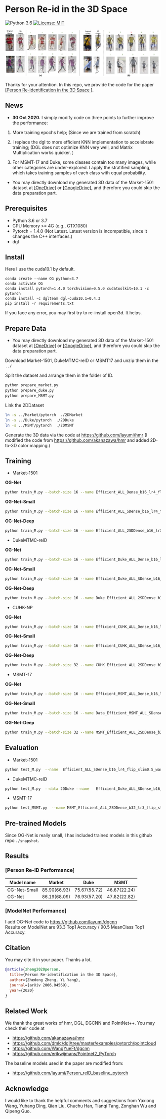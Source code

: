# Person Re-id in the 3D Space

![Python 3.6](https://img.shields.io/badge/python-3.6-green.svg)
[![License: MIT](https://img.shields.io/badge/License-MIT-green.svg)](https://opensource.org/licenses/MIT)

![](https://github.com/layumi/person-reid-3d/blob/master/imgs/demo-1.jpg)

Thanks for your attention. In this repo, we provide the code for the paper [[Person Re-identification in the 3D Space ]](https://arxiv.org/abs/2006.04569).

## News
- **30 Oct 2020.** I simply modify code on three points to further improve the performance: 

1. More training epochs help; (Since we are trained from scratch)

2. I replace the dgl to more efficient KNN implementation to accelebrate training; (DGL does not optimize KNN very well, and Matrix Multiplication works quicker. ) 

3. For MSMT-17 and Duke, some classes contain too many images, while other categories are under-explored. I apply the stratified sampling, which takes training samples of each class with equal probability.

- You may directly download my generated 3D data of the Market-1501 dataset at [[OneDrive]](https://studentutsedu-my.sharepoint.com/:u:/g/personal/12639605_student_uts_edu_au/EQXEskhdd3xPjdFRxAUtB9cB7RkjAdzS5YXRH8QIf_TWAw?e=IhqNpi) or [[GoogleDrive]](https://drive.google.com/file/d/1ih-LrkdGUvNK3rEUNJIq4LTvcgVOXnnM/view?usp=sharing), and therefore you could skip the data preparation part.

## Prerequisites
- Python 3.6 or 3.7
- GPU Memory >= 4G (e.g., GTX1080)
- Pytorch = 1.4.0 (Not Latest. Latest version is incompatible, since it changes the C++ interfaces.)
- dgl 

## Install 
Here I use the cuda10.1 by default.
```setup
conda create --name OG python=3.7
conda activate OG
conda install pytorch=1.4.0 torchvision=0.5.0 cudatoolkit=10.1 -c pytorch
conda install -c dglteam dgl-cuda10.1=0.4.3
pip install -r requirements.txt
```

If you face any error, you may first try to re-install open3d. It helps. 

## Prepare Data 
- You may directly download my generated 3D data of the Market-1501 dataset at [[OneDrive]](https://studentutsedu-my.sharepoint.com/:u:/g/personal/12639605_student_uts_edu_au/EQXEskhdd3xPjdFRxAUtB9cB7RkjAdzS5YXRH8QIf_TWAw?e=IhqNpi) or [[GoogleDrive]](https://drive.google.com/file/d/1ih-LrkdGUvNK3rEUNJIq4LTvcgVOXnnM/view?usp=sharing), and therefore you could skip the data preparation part.

Download Market-1501, DukeMTMC-reID or MSMT17 and unzip them in the `../`

Split the dataset and arrange them in the folder of ID.
```bash 
python prepare_market.py
python prepare_duke.py
python prepare_MSMT.py
```

Link the 2DDataset 
```bash 
ln -s ../Market/pytorch  ./2DMarket
ln -s ../Duke/pytorch  ./2DDuke
ln -s ../MSMT/pytorch  ./2DMSMT
```

Generate the 3D data via the code at https://github.com/layumi/hmr 
(I modified the code from https://github.com/akanazawa/hmr and added 2D-to-3D color mapping.)

## Training 
- Market-1501

**OG-Net**
```bash
python train_M.py --batch-size 16 --name Efficient_ALL_Dense_b16_lr4_flip_slim0.5_warm10_scale_e0_d7+bg_adam_init768_clusterXYZRGB_e1000 --slim 0.5 --flip --scale  --lrRate 4e-4 --gpu_ids 0 --warm_epoch 10  --erase 0  --droprate 0.7   --use_dense  --bg   --adam  --init 768  --cluster xyzrgb  --train_all   --num-epoch 1000  --feature_dims 64,128,256,512   --efficient
```
**OG-Net-Small**
```bash
python train_M.py --batch-size 16 --name Efficient_ALL_SDense_b16_lr4_flip_slim0.5_warm10_scale_e0_d7+bg_adam_init768_clusterXYZRGB_e1000 --slim 0.5 --flip --scale  --lrRate 4e-4 --gpu_ids 0 --warm_epoch 10  --erase 0  --droprate 0.7   --use_dense  --bg   --adam  --init 768  --cluster xyzrgb  --train_all   --num-epoch 1000  --feature_dims 48,96,192,384   --efficient 
```

**OG-Net-Deep**
```bash
python train_M.py --batch-size 16 --name Efficient_ALL_2SDDense_b16_lr3.5_flip_slim0.5_warm10_scale_e0_d7+bg_adam_init768_clusterXYZRGB_e500_id2_bn_k9_conv2  --id_skip 2 --slim 0.5 --flip --scale  --lrRate 3.5e-4 --gpu_ids 0 --warm_epoch 10  --erase 0  --droprate 0.7   --use_dense  --bg   --adam  --init 768  --cluster xyzrgb  --train_all   --num-epoch 500  --feature_dims 48,96,96,192,192,384,384  --norm_layer bn --efficient --k 9  --num_conv 2
```

- DukeMTMC-reID

**OG-Net**
```bash
python train_M.py --batch-size 16 --name Efficient_Duke_ALL_Dense_b16_lr4_flip_slim0.5_warm10_scale_e0_d7+bg_adam_init768_clusterXYZRGB_e1000_balance --slim 0.5 --flip --scale  --lrRate 4e-4 --gpu_ids 0 --warm_epoch 10  --erase 0  --droprate 0.7   --use_dense  --bg   --adam  --init 768  --cluster xyzrgb  --train_all   --num-epoch 1000  --feature_dims 64,128,256,512   --efficient --dataset 2DDuke --balance
```

**OG-Net-Small**
```bash
python train_M.py --batch-size 16 --name Efficient_Duke_ALL_SDense_b16_lr4_flip_slim0.5_warm10_scale_e0_d7+bg_adam_init768_clusterXYZRGB_e1000 --slim 0.5 --flip --scale  --lrRate 4e-4 --gpu_ids 0 --warm_epoch 10  --erase 0  --droprate 0.7   --use_dense  --bg   --adam  --init 768  --cluster xyzrgb  --train_all   --num-epoch 1000  --feature_dims 48,96,192,384   --efficient --dataset 2DDuke
```

**OG-Net-Deep**
```bash
python train_M.py --batch-size 16 --name Duke_Efficient_ALL_2SDDense_b16_lr3.5_flip_slim0.5_warm10_scale_e0_d7+bg_adam_init768_clusterXYZRGB_e1000_id2_bn_k9_conv2_balance  --id_skip 2 --slim 0.5 --flip --scale  --lrRate 3.5e-4 --gpu_ids 0 --warm_epoch 10  --erase 0  --droprate 0.7   --use_dense  --bg   --adam  --init 768  --cluster xyzrgb  --train_all   --num-epoch 1000  --feature_dims 48,96,96,192,192,384,384  --norm_layer bn --efficient --k 9  --num_conv 2  --dataset 2DDuke --balance
```

- CUHK-NP 

**OG-Net**
```bash
python train_M.py --batch-size 16 --name Efficient_CUHK_ALL_Dense_b16_lr4_flip_slim0.5_warm10_scale_e0_d7+bg_adam_init768_clusterXYZRGB_e1000 --slim 0.5 --flip --scale  --lrRate 4e-4 --gpu_ids 0 --warm_epoch 10  --erase 0  --droprate 0.7   --use_dense  --bg   --adam  --init 768  --cluster xyzrgb  --train_all   --num-epoch 1000  --feature_dims 64,128,256,512   --efficient --dataset 2DCUHK
```

**OG-Net-Small**
```bash
python train_M.py --batch-size 16 --name Efficient_CUHK_ALL_SDense_b16_lr4_flip_slim0.5_warm10_scale_e0_d7+bg_adam_init768_clusterXYZRGB_e1000 --slim 0.5 --flip --scale  --lrRate 4e-4 --gpu_ids 0 --warm_epoch 10  --erase 0  --droprate 0.7   --use_dense  --bg   --adam  --init 768  --cluster xyzrgb  --train_all   --num-epoch 1000  --feature_dims 48,96,192,384    --efficient --dataset 2DCUHK
```

**OG-Net-Deep**
```bash
python train_M.py --batch-size 32 --name CUHK_Efficient_ALL_2SDDense_b32_lr3_flip_slim0.5_warm10_scale_e0_d7+bg_adam_init768_clusterXYZRGB_e1000_id2_bn_k9_conv2  --id_skip 2 --slim 0.5 --flip --scale  --lrRate 3e-4 --gpu_ids 0 --warm_epoch 10  --erase 0  --droprate 0.7   --use_dense  --bg   --adam  --init 768  --cluster xyzrgb  --train_all   --num-epoch 1000  --feature_dims 48,96,96,192,192,384,384  --norm_layer bn --efficient --k 9  --num_conv 2  --dataset 2DCUHK
```

- MSMT-17

**OG-Net**
```bash
python train_M.py --batch-size 16 --name Efficient_MSMT_ALL_Dense_b16_lr3_flip_slim0.5_warm10_scale_e0_d7+bg_adam_init768_clusterXYZRGB_e800_wa0.9_balance --slim 0.5 --flip --scale  --lrRate 3e-4 --gpu_ids 0 --warm_epoch 10  --erase 0  --droprate 0.7   --use_dense  --bg   --adam  --init 768  --cluster xyzrgb  --train_all   --num-epoch 800  --feature_dims 64,128,256,512    --efficient --dataset 2DMSMT  --id_skip 0  --wa --wa_start 0.9 --balance
```

**OG-Net-Small**
```bash
python train_M.py --batch-size 16 --name Data_Efficient_MSMT_ALL_SDense_b16_lr3_flip_slim0.5_warm10_scale_e0_d7+bg_adam_init768_clusterXYZRGB_e1000_balance --slim 0.5 --flip --scale --lrRate 3e-4 --gpu_ids 0 --warm_epoch 10 --erase 0 --droprate 0.7 --use_dense --bg --adam --init 768 --cluster xyzrgb --train_all --num-epoch 1000 --feature_dims 48,96,192,384 --efficient --dataset 2DMSMT --id_skip 0 --balance
```

**OG-Net-Deep**
```bash
python train_M.py --batch-size 32 --name MSMT_Efficient_ALL_2SDDense_b32_lr3_flip_slim0.5_warm10_scale_e0_d7+bg_adam_init768_clusterXYZRGB_e1000_id2_bn_k9_conv2_balance  --id_skip 2 --slim 0.5 --flip --scale  --lrRate 3e-4 --gpu_ids 0 --warm_epoch 10  --erase 0  --droprate 0.7   --use_dense  --bg   --adam  --init 768  --cluster xyzrgb  --train_all   --num-epoch 1000  --feature_dims 48,96,96,192,192,384,384  --norm_layer bn --efficient --k 9  --num_conv 2  --dataset 2DMSMT --balance
```

## Evaluation
- Market-1501
```bash 
python test_M.py  --name  Efficient_ALL_SDense_b16_lr4_flip_slim0.5_warm10_scale_e0_d7+bg_adam_init768_clusterXYZRGB_e1000 
```

- DukeMTMC-reID
```bash 
python test_M.py  --data 2DDuke --name   Efficient_Duke_ALL_SDense_b16_lr4_flip_slim0.5_warm10_scale_e0_d7+bg_adam_init768_clusterXYZRGB_e1000
```

- MSMT-17
```bash 
python test_MSMT.py  --name MSMT_Efficient_ALL_2SDDense_b32_lr3_flip_slim0.5_warm10_scale_e0_d7+bg_adam_init768_clusterXYZRGB_e1000_id2_bn_k9_conv2_balance
```

## Pre-trained Models
Since OG-Net is really small, I has included trained models in this github repo `./snapshot`. 

## Results
### [Person Re-ID Performance]
| Model name         | Market  | Duke | MSMT| 
| ------------------ |---------------- | -------------- | -------------- |
| OG-Net-Small |  85.90(66.93) |  75.67(55.72)     |   46.67(22.24)   | 
| OG-Net   |    86.19(68.09)  |   76.93(57.20) |  47.82(22.82)    |

### [ModelNet Performance] 
I add OG-Net code to https://github.com/layumi/dgcnn  
Results on ModelNet are 93.3 Top1 Accuracy / 90.5 MeanClass Top1 Accuracy.


## Citation
You may cite it in your paper. Thanks a lot.
```bibtex
@article{zheng2020person,
  title={Person Re-identification in the 3D Space},
  author={Zhedong Zheng, Yi Yang},
  journal={arXiv 2006.04569},
  year={2020}
}
```

## Related Work
We thank the great works of hmr, DGL, DGCNN and PointNet++. You may check their code at
- https://github.com/akanazawa/hmr
- https://github.com/dmlc/dgl/tree/master/examples/pytorch/pointcloud
- https://github.com/WangYueFt/dgcnn
- https://github.com/erikwijmans/Pointnet2_PyTorch

The baseline models used in the paper are modified from:
- https://github.com/layumi/Person_reID_baseline_pytorch

## Acknowledge
I would like to thank the helpful comments and suggestions from Yaxiong Wang, Yuhang Ding, Qian Liu, Chuchu Han, Tianqi Tang, Zonghan Wu and Qipeng Guo.
